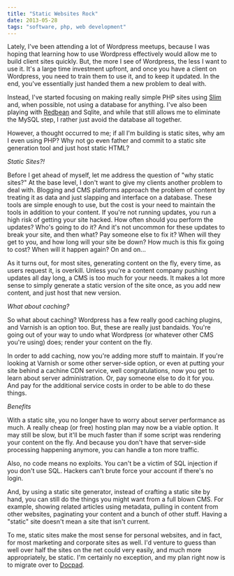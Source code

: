 ```yaml
---
title: "Static Websites Rock"
date: 2013-05-28
tags: "software, php, web development"
---
```


Lately, I've been attending a lot of Wordpress meetups, because I was hoping that learning how to use Wordpress effectively would allow me to build client sites quickly. But, the more I see of Wordpress, the less I want to use it. It's a large time investment upfront, and once you have a client on Wordpress, you need to train them to use it, and to keep it updated. In the end, you've essentially just handed them a new problem to deal with.

Instead, I've started focusing on making really simple PHP sites using [Slim](http://slimframework.com/) and, when possible, not using a database for anything. I've also been playing with [Redbean](http://redbeanphp.com) and Sqlite, and while that still allows me to eliminate the MySQL step, I rather just avoid the database all together.

However, a thought occurred to me; if all I'm building is static sites, why am I even using PHP? Why not go even father and commit to a static site generation tool and just host static HTML?

*Static Sites?!*

Before I get ahead of myself, let me address the question of "why static sites?" At the base level, I don't want to give my clients another problem to deal with. Blogging and CMS platforms approach the problem of content by treating it as data and just slapping and interface on a database. These tools are simple enough to use, but the cost is your need to maintain the tools in addition to your content. If you're not running updates, you run a high risk of getting your site hacked. How often should you perform the updates? Who's going to do it? And it's not uncommon for these updates to break your site, and then what? Pay someone else to fix it? When will they get to you, and how long will your site be down? How much is this fix going to cost? When will it happen again? On and on...

As it turns out, for most sites, generating content on the fly, every time, as users request it, is overkill. Unless you're a content company pushing updates all day long, a CMS is too much for your needs. It makes a lot more sense to simply generate a static version of the site once, as you add new content, and just host that new version.

*What about caching?*

So what about caching? Wordpress has a few really good caching plugins, and Varnish is an option too. But, these are really just bandaids. You're going out of your way to undo what Wordpress (or whatever other CMS you're using) does; render your content on the fly.

In order to add caching, now you're adding more stuff to maintain. If you're looking at Varnish or some other server-side option, or even at putting your site behind a cachine CDN service, well congratulations, now you get to learn about server administration. Or, pay someone else to do it for you. And pay for the additional service costs in order to be able to do these things.

*Benefits*

With a static site, you no longer have to worry about server performance as much. A really cheap (or free) hosting plan may now be a viable option. It may still be slow, but it'll be much faster than if some script was rendering your content on the fly. And because you don't have that server-side processing happening anymore, you can handle a ton more traffic.

Also, no code means no exploits. You can't be a victim of SQL injection if you don't use SQL. Hackers can't brute force your account if there's no login.

And, by using a static site generator, instead of crafting a static site by hand, you can still do the things you might want from a full blown CMS. For example, showing related articles using metadata, pulling in content from other websites, paginating your content and a bunch of other stuff. Having a "static" site doesn't mean a site that isn't current.

To me, static sites make the most sense for personal websites, and in fact, for most marketing and corporate sites as well. I'd venture to guess than well over half the sites on the net could very easily, and much more appropriately, be static. I'm certainly no exception, and my plan right now is to migrate over to [Docpad](http://docpad.org/).